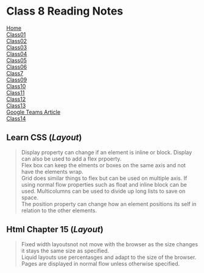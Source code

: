 # **Class 8 Reading Notes**  

[Home](README.md)  
[Class01](Class01.md)  
[Class02](Class02.md)  
[Class03](Class03.md)  
[Class04](CLass04.md)  
[Class05](Class05.md)  
[Class06](Class06.md)  
[Class7](Class07.md)  
[Class09](Class09.md)  
[Class10](class10.md)  
[Class11](Class11.md)  
[Class12](Class12.md)  
[Class13](Class13.md)  
[Google Teams Article](googleteams.md)  
[Class14](Class14.md)  

## Learn CSS (*Layout*)

> Display property can change if an element is inline or block.
> Display can also be used to add a flex prpoerty.  
> Flex box can keep the elments or boxes on the same axis and not have the elements wrap.  
> Grid does similar things to flex but can be used on multiple axis.
> If using normal flow properties such as float and inline block can be used.
> Multicolumns can be used to divide up long lists to save on space.  
> The position property can change how an element positions its self in relation to the other elements.  

## Html Chapter 15 (*Layout*)

> Fixed width layoutsnot not move with the browser as the size changes it  stays the same size as specified.  
> Liquid layouts use percentasges and adapt to the size of the browser.  
> Pages are displayed in normal flow unless otherwise specified.  
